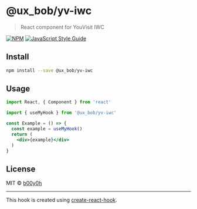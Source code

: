# @ux_bob/yv-iwc

> React component for YouVisit IWC

[![NPM](https://img.shields.io/npm/v/@ux_bob/yv-iwc.svg)](https://www.npmjs.com/package/@ux_bob/yv-iwc) [![JavaScript Style Guide](https://img.shields.io/badge/code_style-standard-brightgreen.svg)](https://standardjs.com)

## Install

```bash
npm install --save @ux_bob/yv-iwc
```

## Usage

```jsx
import React, { Component } from 'react'

import { useMyHook } from '@ux_bob/yv-iwc'

const Example = () => {
  const example = useMyHook()
  return (
    <div>{example}</div>
  )
}
```

## License

MIT © [b00y0h](https://github.com/b00y0h)

---

This hook is created using [create-react-hook](https://github.com/hermanya/create-react-hook).
